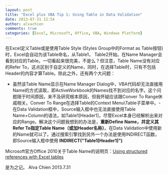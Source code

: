 ```yaml
---
layout: post
title: "Excel plus VBA Tip 1: Using Table in Data Validation"
date: 2013-07-31 12:54
author: alvachien
comments: true
categories: [Excel, Microsoft, Office, VBA, Windows Platform]
---
```

在Excel定义Table或是使用Table Style (Styles Group中的Format as Table按钮)时，Excel会自动为该Table命名，从Table1， Table2开始。在Name Manager会看到对应的Table。一切看起来很完美，不是么？但注意，Table Name没有对应的Refer To，这点区别于自定义的Name，同时，在选择Table时，只有不包括Header的内容才算Table。除此之外，还有两个大问题：

- 虽然该Table Name显示在Name Manager Dialog中，VBA代码却无法直接用Name的方式读取，即ActiveWorkbook的Names找不到对应的名字。这个问题限于时间原因，来不及研究根本原因，但我怀疑应该跟Conver To Range休戚相关。Conver To Range在选择Table的Context Menu\Table子菜单中。- 在Data Validation框中，Source输入框中也无法直接使用Table Name+Column的语法，如Table1[Header1]，尽管Excel本身已经解析出来对应的Range。解决这个问题我想到的办法是，**重新Define Name，并定义其Refer To指定Table Name（或加Header名称）**。在Data Validation中使用新的Name就可以了。通过搜索引擎找到另外一个办法是使用INDIRECT函数，即Source输入框中使用 **INDIRECT("Table1[Header1]")**

Microsoft官方Office 2010关于Table Name的说明页：[Using structured references with Excel tables](http://office.microsoft.com/en-us/excel-help/using-structured-references-with-excel-tables-HA010342999.aspx?CTT=1)

是为之记。
Alva Chien
2013.7.31

&nbsp;
